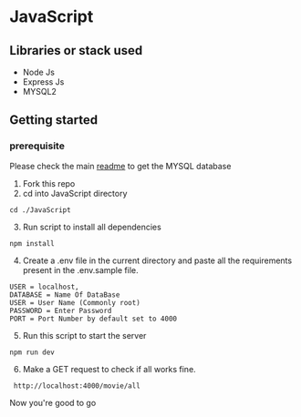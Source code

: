 # JavaScript

## Libraries or stack used
*  Node Js
*  Express Js
*  MYSQL2


## Getting started 
### prerequisite
Please check the main [readme](../readme.md) to get the MYSQL database 
1) Fork this repo
2) cd into JavaScript directory
  ``` script
 cd ./JavaScript
```

3) Run script to install all dependencies
``` script
npm install 
```

4) Create a .env file in the current directory and paste all the requirements present in the .env.sample file.
 ``` script
USER = localhost,
DATABASE = Name Of DataBase
USER = User Name (Commonly root)
PASSWORD = Enter Password
PORT = Port Number by default set to 4000
```  
5) Run this script to start the server
``` script
npm run dev
```
6) Make a GET request to check if all works fine.
 ``` script
  http://localhost:4000/movie/all
```
Now you're good to go